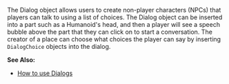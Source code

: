 The Dialog object allows users to create non-player characters (NPCs) that players can talk to using a list of choices. The Dialog object can be inserted into a part such as a Humanoid's head, and then a player will see a speech bubble above the part that they can click on to start a conversation. The creator of a place can choose what choices the player can say by inserting `DialogChoice` objects into the dialog.

**See Also:**

* [How to use Dialogs][1]

[1]: https://developer.roblox.com/articles/Usage-of-dialogs